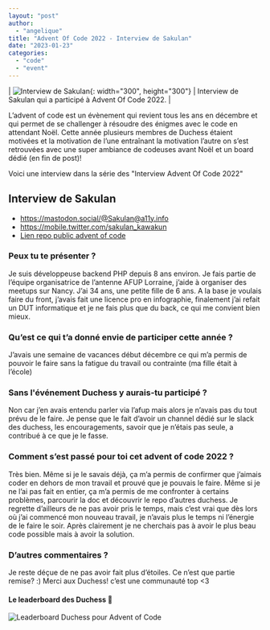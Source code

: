 ```yaml
---
layout: "post"
author:
  - "angelique"
title: "Advent Of Code 2022 - Interview de Sakulan"
date: "2023-01-23"
categories:
  - "code"
  - "event"
---
```


| ![ Interview de Sakulan](/assets/2023/01/2023-01-17-advent-of-code/sakulan_avatar.jpg){: width="300", height="300"} | Interview de Sakulan qui a participé à Advent Of Code 2022. |

L’advent of code est un évènement qui revient tous les ans en décembre et qui permet de se challenger à résoudre des énigmes avec le code en attendant Noël.
Cette année plusieurs membres de Duchess étaient motivées et la motivation de l’une entraînant la motivation l’autre on s’est retrouvées avec une super ambiance de codeuses avant Noël et un board dédié (en fin de post)!

Voici une interview dans la série des "Interview Advent Of Code 2022"

## Interview de Sakulan

- https://mastodon.social/@Sakulan@a11y.info
- https://mobile.twitter.com/sakulan_kawakun
- [Lien repo public advent of code](https://github.com/Sakulan/advent-of-code-2022)

### Peux tu te présenter ?
Je suis développeuse backend PHP depuis 8 ans environ. 
Je fais partie de l’équipe organisatrice de l’antenne AFUP Lorraine, j’aide à organiser des meetups sur Nancy.
J’ai 34 ans, une petite fille de 6 ans. A la base je voulais faire du front, j’avais fait une licence pro en infographie, finalement j’ai refait un DUT informatique et je ne fais plus que du back, ce qui me convient bien mieux.

### Qu’est ce qui t’a donné envie de participer cette année ?
J’avais une semaine de vacances début décembre ce qui m’a permis de pouvoir le faire sans la fatigue du travail ou contrainte (ma fille était à l’école)

### Sans l'événement Duchess y aurais-tu participé ?
Non car j’en avais entendu parler via l’afup mais alors je n’avais pas du tout prévu de le faire. Je pense que le fait d’avoir un channel dédié sur le slack des duchess, les encouragements, savoir que je n’étais pas seule, a contribué à ce que je le fasse. 

### Comment s’est passé pour toi cet advent of code 2022 ?
Très bien. Même si je le savais déjà, ça m’a permis de confirmer que j’aimais coder en dehors de mon travail et prouvé que je pouvais le faire. Même si je ne l’ai pas fait en entier, ça m’a permis de me confronter à certains problèmes, parcourir la doc et découvrir le repo d’autres duchess.
Je regrette d’ailleurs de ne pas avoir pris le temps, mais c’est vrai que dès lors où j’ai commencé mon nouveau travail, je n’avais plus le temps ni l’énergie de le faire le soir.
Après clairement je ne cherchais pas à avoir le plus beau code possible mais à avoir la solution. 

### D’autres commentaires ?
Je reste déçue de ne pas avoir fait plus d’étoiles. Ce n’est que partie remise? :)
Merci aux Duchess! c’est une communauté top <3 

#### Le leaderboard des Duchess 👏
![Leaderboard Duchess pour Advent of Code](/assets/2023/01/2023-01-17-advent-of-code/board.png)